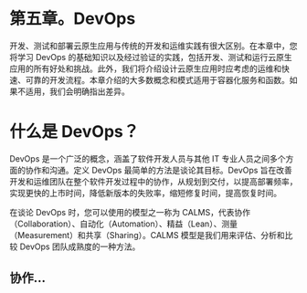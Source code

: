 # 第五章。DevOps

开发、测试和部署云原生应用与传统的开发和运维实践有很大区别。在本章中，您将学习 DevOps 的基础知识以及经过验证的实践，包括开发、测试和运行云原生应用的所有好处和挑战。此外，我们将介绍设计云原生应用时应考虑的运维和快速、可靠的开发流程。本章介绍的大多数概念和模式适用于容器化服务和函数。如果不适用，我们会明确指出差异。

# 什么是 DevOps？

DevOps 是一个广泛的概念，涵盖了软件开发人员与其他 IT 专业人员之间多个方面的协作和沟通。定义 DevOps 最简单的方法是谈论其目标。DevOps 旨在改善开发和运维团队在整个软件开发过程中的协作，从规划到交付，以提高部署频率，实现更快的上市时间，降低新版本的失败率，缩短修复时间，提高恢复时间。

在谈论 DevOps 时，您可以使用的模型之一称为 CALMS，代表协作（Collaboration）、自动化（Automation）、精益（Lean）、测量（Measurement）和共享（Sharing）。CALMS 模型是我们用来评估、分析和比较 DevOps 团队成熟度的一种方法。

## 协作...

